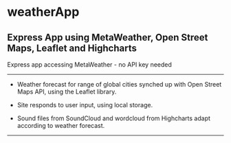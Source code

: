 # weatherApp
## Express App using MetaWeather, Open Street Maps, Leaflet and Highcharts 

Express app accessing MetaWeather - no API key needed
***
* Weather forecast for range of global cities synched up with Open Street Maps API, using the Leaflet library.

* Site responds to user input, using local storage.
* Sound files from SoundCloud and wordcloud from Highcharts adapt according to weather forecast.
***
